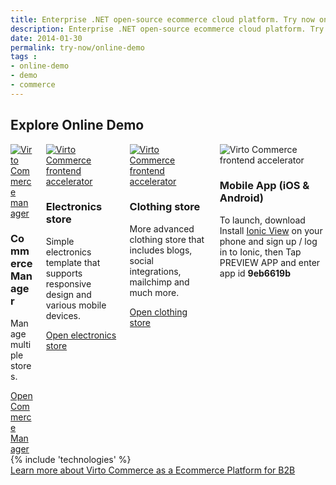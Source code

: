 ```yaml
---
title: Enterprise .NET open-source ecommerce cloud platform. Try now online demo
description: Enterprise .NET open-source ecommerce cloud platform. Try now online demo
date: 2014-01-30
permalink: try-now/online-demo
tags : 
- online-demo
- demo
- commerce
---
```

<article role="main" class="main">
    <div class="responsive">
        <h1 class="title">Explore Online Demo</h1>
        <div class="columns three">
            <div class="column">
                <div class="block">
                    <div class="img-300">
                        <a href="http://demo.virtocommerce.com/admin" target="_blank" rel="nofollow"><img alt="Virto Commerce manager" src="/assets/images/demo/admin-dashboard.jpg" class="border"></a>
                    </div>
                    <h3>Commerce Manager</h3>
                    <p class="text">Manage multiple stores.</p>
                    <a class="button fill" target="_blank"  href="http://demo.virtocommerce.com/admin" rel="nofollow">Open Commerce Manager</a>
                </div>
            </div>
            <div class="column">
                <div class="block">
                    <div class="img-300">
                        <a target="_blank" href="http://demo.virtocommerce.com/electronics" rel="nofollow"><img alt="Virto Commerce frontend accelerator" src="/assets/images/demo/frontend-electronics.jpg" class="border"></a>
                    </div>
                    <h3>Electronics store</h3>
                    <p class="text">Simple electronics template that supports responsive design and various mobile devices.</p>
                    <a class="button fill" target="_blank" href="http://demo.virtocommerce.com/electronics" rel="nofollow">Open electronics store</a>
                </div>
            </div>
            <div class="column">
                <div class="block">
                    <div class="img-300">
                        <a target="_blank" href="http://demo.virtocommerce.com/clothing" rel="nofollow"><img alt="Virto Commerce frontend accelerator" src="/assets/images/demo/frontend-clothing.jpg" class="border"></a>
                    </div>
                    <h3>Clothing store</h3>
                    <p class="text">More advanced clothing store that includes blogs, social integrations, mailchimp and much more.</p>
                    <a class="button fill" target="_blank" href="http://demo.virtocommerce.com/clothing" rel="nofollow">Open clothing store</a>
                </div>
            </div>
            <div class="column">
                <div class="block">
                    <div class="img-300">
                        <img alt="Virto Commerce frontend accelerator" src="/assets/images/demo/mobile.png" class="border">
                    </div>
                    <h3>Mobile App (iOS & Android)</h3>
                    <p class="text">To launch, download Install <a href="http://view.ionic.io" target="_blank">Ionic View</a> on your phone and sign up / log in to Ionic, then Tap PREVIEW APP and enter app id <b>9eb6619b</b></p>
                </div>
            </div>
        </div>
    </div>
    {% include 'technologies' %}
    <div class="about-vc __responsive">
        <a class="link learn-link" href="/b2b-ecommerce">Learn more about Virto Commerce as a Ecommerce Platform for B2B</a>
    </div> 
</article>
